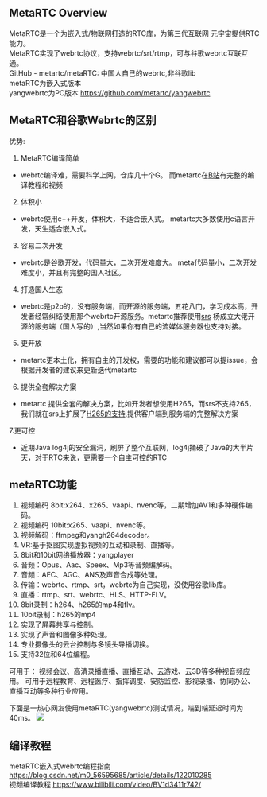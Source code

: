 ## MetaRTC Overview
MetaRTC是一个为嵌入式/物联网打造的RTC库，为第三代互联网 元宇宙提供RTC能力。  
MetaRTC实现了webrtc协议，支持webrtc/srt/rtmp，可与谷歌webrtc互联互通。  
GitHub - metartc/metaRTC: 中国人自己的webrtc,非谷歌lib  
metaRTC为嵌入式版本   
yangwebrtc为PC版本  https://github.com/metartc/yangwebrtc   
## MetaRTC和谷歌Webrtc的区别
优势:
1. MetaRTC编译简单
- webrtc编译难，需要科学上网，仓库几十个G。
而metartc在[B站](https://www.bilibili.com/video/BV1d3411r742/)有完整的编译教程和视频


2. 体积小
- webrtc使用c++开发，体积大，不适合嵌入式。
metartc大多数使用c语言开发，天生适合嵌入式。

3. 容易二次开发
- webrtc是谷歌开发，代码量大，二次开发难度大。
meta代码量小，二次开发难度小，并且有完整的国人社区。

4. 打造国人生态
- webrtc是p2p的，没有服务端，而开源的服务端，五花八门，学习成本高，开发者经常纠结使用那个webrtc开源服务。metartc推荐使用[srs](https://github.com/ossrs/srs) 杨成立大佬开源的服务端（国人写的）,当然如果你有自己的流媒体服务器也支持对接。

5. 更开放
- metartc更本土化，拥有自主的开发权，需要的功能和建议都可以提issue，会根据开发者的建议来更新迭代metartc

6. 提供全套解决方案 
- metartc 提供全套的解决方案，比如开发者想使用H265，而srs不支持265，我们就在srs上扩展了[H265的支持]( http://github/metartc/srs-webrtc265),提供客户端到服务端的完整解决方案

7.更可控
- 近期Java log4j的安全漏洞，刷屏了整个互联网，log4j捅破了Java的大半片天，对于RTC来说，更需要一个自主可控的RTC

## metaRTC功能

1. 视频编码 8bit:x264、x265、vaapi、nvenc等，二期增加AV1和多种硬件编码。
2. 视频编码 10bit:x265、vaapi、nvenc等。
3. 视频解码：ffmpeg和yangh264decoder。
4. VR:基于抠图实现虚拟视频的互动和录制、直播等。
5. 8bit和10bit网络播放器：yangplayer
6. 音频：Opus、Aac、Speex、Mp3等音频编解码。
7. 音频：AEC、AGC、ANS及声音合成等处理。
8. 传输：webrtc、rtmp、srt，webrtc为自己实现，没使用谷歌lib库。
9. 直播：rtmp、srt、webrtc、HLS、HTTP-FLV。
10. 8bit录制：h264、h265的mp4和flv。
11. 10bit录制：h265的mp4
12. 实现了屏幕共享与控制。
13. 实现了声音和图像多种处理。
14. 专业摄像头的云台控制与多镜头导播切换。
15. 支持32位和64位编程。

可用于：
视频会议、高清录播直播、直播互动、云游戏、云3D等多种视音频应用。
可用于远程教育、远程医疗、指挥调度、安防监控、影视录播、协同办公、直播互动等多种行业应用。


下面是一热心网友使用metaRTC(yangwebrtc)测试情况，端到端延迟时间为40ms。
![](https://img-blog.csdnimg.cn/fbd331e04ad94910804a5786f725a297.png?x-oss-process=image/watermark,type_ZHJvaWRzYW5zZmFsbGJhY2s,shadow_50,text_Q1NETiBAeWFuZ3J0Yw==,size_20,color_FFFFFF,t_70,g_se,x_16)

## 编译教程
metaRTC嵌入式webrtc编程指南 https://blog.csdn.net/m0_56595685/article/details/122010285  
视频编译教程 https://www.bilibili.com/video/BV1d3411r742/  

